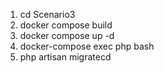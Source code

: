 1. cd Scenario3
2. docker compose build
3. docker compose up -d
4. docker-compose exec php bash
5. php artisan migratecd
